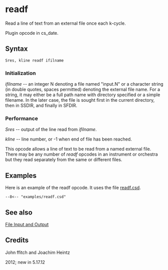 <!--
id:readf
category:Signal I/O:File I/O
-->
# readf
Read a line of text from an external file once each k-cycle.

Plugin opcode in cs_date.

## Syntax
``` csound-orc
Sres, kline readf ifilname
```

### Initialization

_ifilname_ -- an integer N denoting a file named "input.N" or a character string (in double quotes, spaces permitted) denoting the external file name. For a string, it may either be a full path name with directory specified or a simple filename.  In the later case, the file is sought first in the current directory, then in SSDIR, and finally in SFDIR.

### Performance

_Sres_ -- output of the line read from _ifilname_.

_kline_ -- line number, or -1 when end of file has been reached.

This opcode allows a line of text to be read from a named external file.  There may be any number of _readf_ opcodes in an instrument or orchestra but they read separately from the same or different files.

## Examples

Here is an example of the readf opcode. It uses the file [readf.csd](../../examples/readf.csd).

``` csound-csd title="Example of the readf opcode." linenums="1"
--8<-- "examples/readf.csd"
```

## See also

[File Input and Output](../../sigio/fileio)

## Credits

John ffitch and Joachim Heintz

2012; new in 5.17.12
